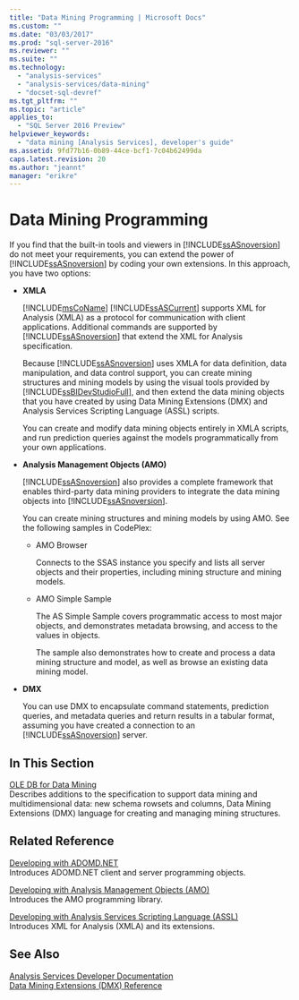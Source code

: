 ```yaml
---
title: "Data Mining Programming | Microsoft Docs"
ms.custom: ""
ms.date: "03/03/2017"
ms.prod: "sql-server-2016"
ms.reviewer: ""
ms.suite: ""
ms.technology: 
  - "analysis-services"
  - "analysis-services/data-mining"
  - "docset-sql-devref"
ms.tgt_pltfrm: ""
ms.topic: "article"
applies_to: 
  - "SQL Server 2016 Preview"
helpviewer_keywords: 
  - "data mining [Analysis Services], developer's guide"
ms.assetid: 9fd77b16-0b89-44ce-bcf1-7c04b62499da
caps.latest.revision: 20
ms.author: "jeannt"
manager: "erikre"
---
```

# Data Mining Programming
  If you find that the built-in tools and viewers in [!INCLUDE[ssASnoversion](../analysis-services/includes/ssasnoversion-md.md)] do not meet your requirements, you can extend the power of [!INCLUDE[ssASnoversion](../analysis-services/includes/ssasnoversion-md.md)] by coding your own extensions. In this approach, you have two options:  
  
-   **XMLA**  
  
     [!INCLUDE[msCoName](../advanced-analytics/r-services/tutorials/includes/msconame-md.md)] [!INCLUDE[ssASCurrent](../analysis-services/includes/ssascurrent-md.md)] supports XML for Analysis (XMLA) as a protocol for communication with client applications. Additional commands are supported by [!INCLUDE[ssASnoversion](../analysis-services/includes/ssasnoversion-md.md)] that extend the XML for Analysis specification.  
  
     Because [!INCLUDE[ssASnoversion](../analysis-services/includes/ssasnoversion-md.md)] uses XMLA for data definition, data manipulation, and data control support, you can create mining structures and mining models by using the visual tools provided by [!INCLUDE[ssBIDevStudioFull](../analysis-services/includes/ssbidevstudiofull-md.md)], and then extend the data mining objects that you have created by using Data Mining Extensions (DMX) and Analysis Services Scripting Language (ASSL) scripts.  
  
     You can create and modify data mining objects entirely in XMLA scripts, and run prediction queries against the models programmatically from your own applications.  
  
-   **Analysis Management Objects (AMO)**  
  
     [!INCLUDE[ssASnoversion](../analysis-services/includes/ssasnoversion-md.md)] also provides a complete framework that enables third-party data mining providers to integrate the data mining objects into [!INCLUDE[ssASnoversion](../analysis-services/includes/ssasnoversion-md.md)].  
  
     You can create mining structures and mining models by using AMO. See the following samples in CodePlex:  
  
    -   AMO Browser  
  
         Connects to the SSAS instance you specify and lists all server objects and their properties, including mining structure and mining models.  
  
    -   AMO Simple Sample  
  
         The AS Simple Sample covers programmatic access to most major objects, and demonstrates metadata browsing, and access to the values in objects.  
  
         The sample also demonstrates how to create and process a data mining structure and model, as well as browse an existing data mining model.  
  
-   **DMX**  
  
     You can use DMX to encapsulate command statements, prediction queries, and metadata queries and return results in a tabular format, assuming you have created a connection to an [!INCLUDE[ssASnoversion](../analysis-services/includes/ssasnoversion-md.md)] server.  
  
## In This Section  
 [OLE DB for Data Mining](../Topic/OLE%20DB%20for%20Data%20Mining.md)  
 Describes additions to the specification to support data mining and multidimensional data: new schema rowsets and columns, Data Mining Extensions (DMX) language for creating and managing mining structures.  
  
## Related Reference  
 [Developing with ADOMD.NET](../analysis-services/multidimensional-models/adomd-net/developing-with-adomd.net.md)  
 Introduces ADOMD.NET client and server programming objects.  
  
 [Developing with Analysis Management Objects &#40;AMO&#41;](../analysis-services/multidimensional-models/analysis-management-objects/developing-with-analysis-management-objects-amo.md)  
 Introduces the AMO programming library.  
  
 [Developing with Analysis Services Scripting Language &#40;ASSL&#41;](../analysis-services/multidimensional-models/scripting-language-assl/developing-with-analysis-services-scripting-language-assl.md)  
 Introduces XML for Analysis (XMLA) and its extensions.  
  
## See Also  
 [Analysis Services Developer Documentation](../analysis-services/analysis-services-developer-documentation.md)   
 [Data Mining Extensions &#40;DMX&#41; Reference](../dmx/data-mining-extensions-dmx-reference.md)  
  
  